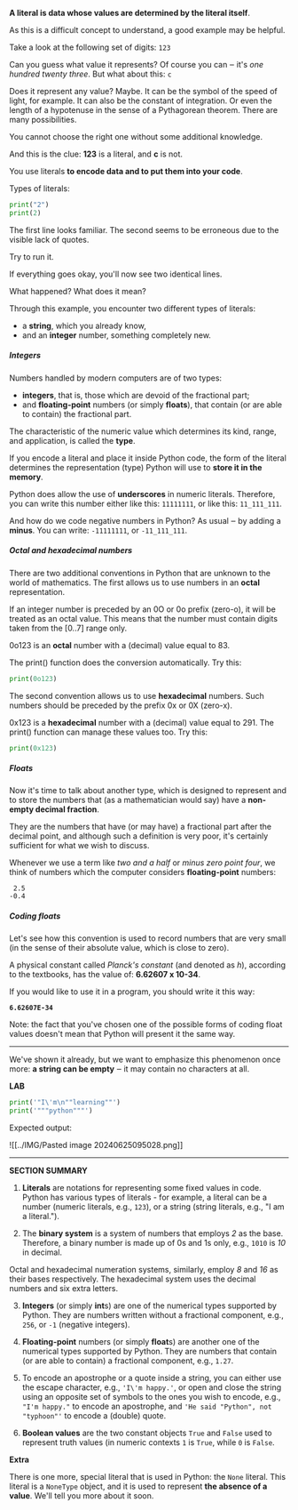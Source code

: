 **A literal is data whose values are determined by the literal itself**.

As this is a difficult concept to understand, a good example may be helpful.

Take a look at the following set of digits: `123`

Can you guess what value it represents? Of course you can ‒ it's _one hundred twenty three_.
But what about this: `c`

Does it represent any value? Maybe. It can be the symbol of the speed of light, for example. It can also be the constant of integration. Or even the length of a hypotenuse in the sense of a Pythagorean theorem. There are many possibilities.

You cannot choose the right one without some additional knowledge.

And this is the clue: **123** is a literal, and **c** is not.

You use literals **to encode data and to put them into your code**.

Types of literals:

```python
print("2")
print(2)
```

The first line looks familiar. The second seems to be erroneous due to the visible lack of quotes.

Try to run it.

If everything goes okay, you'll now see two identical lines.

What happened? What does it mean?

Through this example, you encounter two different types of literals:

- a **string**, which you already know,
- and an **integer** number, something completely new.

##### Integers

Numbers handled by modern computers are of two types:

- **integers**, that is, those which are devoid of the fractional part;
- and **floating-point** numbers (or simply **floats**), that contain (or are able to contain) the fractional part.

The characteristic of the numeric value which determines its kind, range, and application, is called the **type**.

If you encode a literal and place it inside Python code, the form of the literal determines the representation (type) Python will use to **store it in the memory**.

 Python does allow the use of **underscores** in numeric literals. Therefore, you can write this number either like this: `11111111`, or like this: `11_111_111`.

And how do we code negative numbers in Python? As usual ‒ by adding a **minus**. You can write: `-11111111`, or `-11_111_111`.

#####  Octal and hexadecimal numbers

There are two additional conventions in Python that are unknown to the world of mathematics. The first allows us to use numbers in an **octal** representation.

If an integer number is preceded by an 0O or 0o prefix (zero-o), it will be treated as an octal value. This means that the number must contain digits taken from the [0..7] range only.

0o123 is an **octal** number with a (decimal) value equal to 83.

The print() function does the conversion automatically. Try this:

```python
print(0o123)
```

The second convention allows us to use **hexadecimal** numbers. Such numbers should be preceded by the prefix 0x or 0X (zero-x).

0x123 is a **hexadecimal** number with a (decimal) value equal to 291. The print() function can manage these values too. Try this:

```python
print(0x123)
```

##### Floats

Now it's time to talk about another type, which is designed to represent and to store the numbers that (as a mathematician would say) have a **non-empty decimal fraction**.

They are the numbers that have (or may have) a fractional part after the decimal point, and although such a definition is very poor, it's certainly sufficient for what we wish to discuss.

Whenever we use a term like _two and a half_ or _minus zero point four_, we think of numbers which the computer considers **floating-point** numbers:

```output
 2.5
-0.4
```

##### Coding floats

Let's see how this convention is used to record numbers that are very small (in the sense of their absolute value, which is close to zero).

A physical constant called _Planck's constant_ (and denoted as _h_), according to the textbooks, has the value of: **6.62607 x 10-34**.

If you would like to use it in a program, you should write it this way:

**` 6.62607E-34 `**

Note: the fact that you've chosen one of the possible forms of coding float values doesn't mean that Python will present it the same way.

---

We've shown it already, but we want to emphasize this phenomenon once more: **a string can be empty** ‒ it may contain no characters at all.

**LAB**

```python
print('"I\'m\n""learning""')
print('"""python"""')
```

Expected output:

![[../IMG/Pasted image 20240625095028.png]]

---

**SECTION SUMMARY**

1. **Literals** are notations for representing some fixed values in code. Python has various types of literals - for example, a literal can be a number (numeric literals, e.g., `123`), or a string (string literals, e.g., "I am a literal.").

2. The **binary system** is a system of numbers that employs _2_ as the base. Therefore, a binary number is made up of 0s and 1s only, e.g., `1010` is _10_ in decimal.

Octal and hexadecimal numeration systems, similarly, employ _8_ and _16_ as their bases respectively. The hexadecimal system uses the decimal numbers and six extra letters.

3. **Integers** (or simply **int**s) are one of the numerical types supported by Python. They are numbers written without a fractional component, e.g., `256`, or `-1` (negative integers).

4. **Floating-point** numbers (or simply **float**s) are another one of the numerical types supported by Python. They are numbers that contain (or are able to contain) a fractional component, e.g., `1.27`.

5. To encode an apostrophe or a quote inside a string, you can either use the escape character, e.g., `'I\'m happy.'`, or open and close the string using an opposite set of symbols to the ones you wish to encode, e.g., `"I'm happy."` to encode an apostrophe, and `'He said "Python", not "typhoon"'` to encode a (double) quote.

6. **Boolean values** are the two constant objects `True` and `False` used to represent truth values (in numeric contexts `1` is `True`, while `0` is `False`.

  

**Extra**  

There is one more, special literal that is used in Python: the `None` literal. This literal is a `NoneType` object, and it is used to represent **the absence of a value**. We'll tell you more about it soon.

